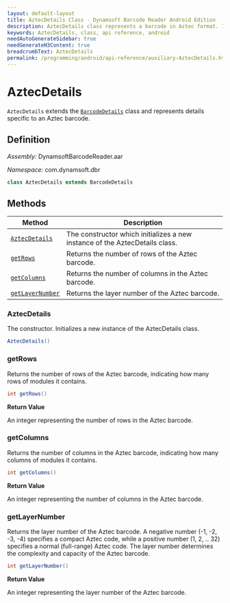 ```yaml
---
layout: default-layout
title: AztecDetails Class - Dynamsoft Barcode Reader Android Edition
description: AztecDetails class represents a barcode in Aztec format. It inherits from the BarcodeDetails class and contains information about the row count, column count, and layer number of the barcode.
keywords: AztecDetails, class, api reference, android
needAutoGenerateSidebar: true
needGenerateH3Content: true
breadcrumbText: AztecDetails
permalink: /programming/android/api-reference/auxiliary-AztecDetails.html
---
```


# AztecDetails

`AztecDetails` extends the [`BarcodeDetails`](barcode-details.md) class and represents details specific to an Aztec barcode.

## Definition

*Assembly:* DynamsoftBarcodeReader.aar

*Namespace:* com.dynamsoft.dbr

```java
class AztecDetails extends BarcodeDetails
```

## Methods

| Method | Description |
| ------ | ----------- |
| [`AztecDetails`](#aztecdetails) | The constructor which initializes a new instance of the AztecDetails class. |
| [`getRows`](#getrows) | Returns the number of rows of the Aztec barcode. |
| [`getColumns`](#getcolumns) | Returns the number of columns in the Aztec barcode. |
| [`getLayerNumber`](#getlayernumber) | Returns the layer number of the Aztec barcode. |

### AztecDetails

The constructor. Initializes a new instance of the AztecDetails class.

```java
AztecDetails()
```

### getRows

Returns the number of rows of the Aztec barcode, indicating how many rows of modules it contains.

```java
int getRows()
```

**Return Value**

An integer representing the number of rows in the Aztec barcode.

### getColumns

Returns the number of columns in the Aztec barcode, indicating how many columns of modules it contains.

```java
int getColumns()
```

**Return Value**

An integer representing the number of columns in the Aztec barcode.

### getLayerNumber

Returns the layer number of the Aztec barcode. A negative number (-1, -2, -3, -4) specifies a compact Aztec code, while a positive number (1, 2, .. 32) specifies a normal (full-range) Aztec code. The layer number determines the complexity and capacity of the Aztec barcode.

```java
int getLayerNumber()
```

**Return Value**

An integer representing the layer number of the Aztec barcode.
